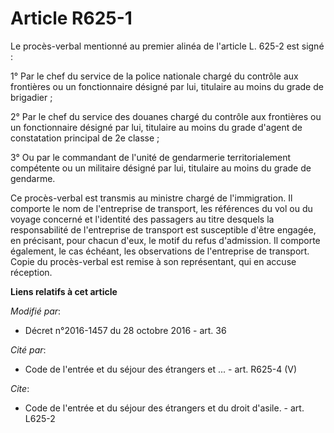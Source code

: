 # Article R625-1

Le procès-verbal mentionné au premier alinéa de l'article L. 625-2 est signé : 

1° Par le chef du service de la police nationale chargé du contrôle aux frontières ou un fonctionnaire désigné par lui,
titulaire au moins du grade de brigadier ; 

2° Par le chef du service des douanes chargé du contrôle aux frontières ou un fonctionnaire désigné par lui, titulaire au
moins du grade d'agent de constatation principal de 2e classe ; 

3° Ou par le commandant de l'unité de gendarmerie territorialement compétente ou un militaire désigné par lui, titulaire au
moins du grade de gendarme. 

Ce procès-verbal est transmis au ministre chargé de l'immigration. Il comporte le nom de l'entreprise de transport, les
références du vol ou du voyage concerné et l'identité des passagers au titre desquels la responsabilité de l'entreprise de
transport est susceptible d'être engagée, en précisant, pour chacun d'eux, le motif du refus d'admission. Il comporte
également, le cas échéant, les observations de l'entreprise de transport. Copie du procès-verbal est remise à son
représentant, qui en accuse réception.

**Liens relatifs à cet article**

_Modifié par_:

  - Décret n°2016-1457 du 28 octobre 2016 - art. 36

_Cité par_:

  - Code de l'entrée et du séjour des étrangers et ... - art. R625-4 (V)

_Cite_:

  - Code de l'entrée et du séjour des étrangers et du droit d'asile. - art. L625-2
